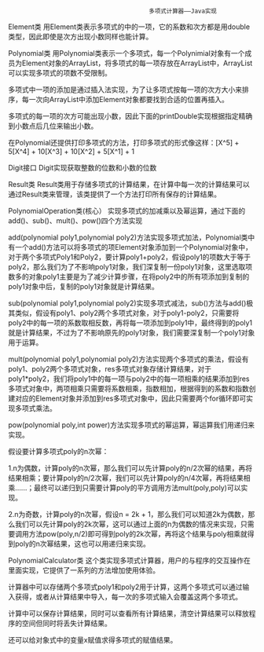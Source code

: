                                             多项式计算器——Java实现


Element类
用Element类表示多项式的中的一项，它的系数和次方都是用double类型，因此即使是次方出现小数同样也能计算。



Polynomial类
用Polynomial类表示一个多项式，每一个Polynimial对象有一个成员为Element对象的ArrayList，将多项式的每一项存放在ArrayList中，ArrayList可以实现多项式的项数不受限制。

多项式中一项的添加是通过插入法实现，为了让多项式按每一项的次方大小来排序，每一次向ArrayList中添加Element对象都要找到合适的位置再插入。

多项式的每一项的次方可能出现小数，因此下面的printDouble实现根据指定精确到小数点后几位来输出小数。

在Polynomial还提供打印多项式的方法，打印多项式的形式像这样：[X^5] + 5[X^4] + 10[X^3] + 10[X^2] + 5[X^1] + 1



Digit接口
Digit实现获取整数的位数和小数的位数



Result类
Result类用于存储多项式的计算结果，在计算中每一次的计算结果可以通过Result类来管理，该类提供了一个方法打印所有保存的计算结果。



PolynomialOperation类(核心）
实现多项式的加减乘以及幂运算，通过下面的add()、sub()、mult()、pow()四个方法实现

add(polynomial poly1,polynomial poly2)方法实现多项式加法，Polynomial类中有一个add()方法可以将多项式的项Element对象添加到一个Polynomial对象中，对于两个多项式Poly1和Poly2，要计算poly1+poly2，假设poly1的项数大于等于poly2，那么我们为了不影响poly1对象，我们深复制一份poly1对象，这里选取项数多的对象poly1主要是为了减少计算步骤，在将poly2中的所有项添加到复制的poly1对象中后，复制的poly1对象就是计算结果。

sub(polynomial poly1,polynomial poly2)实现多项式减法，sub()方法与add()极其类似，假设有poly1、poly2两个多项式对象，对于poly1-poly2，只需要将poly2中的每一项的系数取相反数，再将每一项添加到poly1中，最终得到的poly1就是计算结果，不过为了不影响原先的poly1对象，我们需要深复制一个poly1对象用于运算。

mult(polynomial poly1,polynomial poly2)方法实现两个多项式的乘法，假设有poly1、poly2两个多项式对象，res多项式对象存储计算结果，对于poly1*poly2，我们将poly1中的每一项与poly2中的每一项相乘的结果添加到res多项式对象中，两项相乘只需要将系数相乘，指数相加，根据得到的系数和指数创建对应的Element对象并添加到res多项式对象中，因此只需要两个for循环即可实现多项式乘法。

pow(polynomial poly,int power)方法实现多项式的幂运算，幂运算我们用递归来实现。

假设要计算多项式poly的n次幂：

1.n为偶数，计算poly的n次幂，那么我们可以先计算poly的n/2次幂的结果，再将结果相乘；要计算poly的n/2次幂，我们可以先计算poly的n/4次幂，再将结果相乘......；最终可以递归到只需要计算poly的平方调用方法mult(poly,poly)可以实现。

2.n为奇数，计算poly的n次幂，假设n = 2k + 1，那么我们可以知道2k为偶数，那么我们可以先计算poly的2k次幂，这可以通过上面的n为偶数的情况来实现，只需要调用方法pow(poly,n/2)即可得到poly的2k次幂，再将这个结果与poly相乘就得到poly的n次幂结果，这也可以用递归来实现。



PolynomialCalculator类
这个类实现多项式计算器，用户的与程序的交互操作在里面实现，它提供了一系列的方法增加使用体验。

计算器中可以存储两个多项式poly1和poly2用于计算，这两个多项式可以通过输入获得，或者从计算结果中导入，每一次的多项式输入会覆盖这两个多项式。

计算中可以保存计算结果，同时可以查看所有计算结果，清空计算结果可以释放程序的空间但同时将丢失计算结果。

还可以给对象式中的变量x赋值求得多项式的赋值结果。
